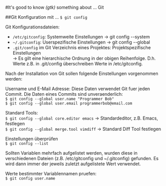 #It's good to know *(gtk)* something about ... Git

<!-- This document is written in pandoc's markdown version -->

##Git Konfiguration mit ... `$ git config`

Git Konfigurationsdateien:
- `/etc/gitconfig`: Systemweite Einstellungen -> git config --system
- `~/.gitconfig`: Userspezifische Einstellungen -> git config --global
- `.git/config` im Git Verzeichnis eines Projektes: Projektspezifische 
Einstellungen  
-> Es gilt eine hierarchische Ordnung in der obigen Reihenfolge. 
D.h. Werte z.B. in .git/config überschreiben Werte in /etc/gitconfig.

Nach der Installation von Git sollen folgende Einstellungen vorgenommen werden:

Username und E-Mail Adresse:
Diese Daten verwendet Git fuer jeden Commit. Die Daten eines Commits sind unveraenderlich:  
`$ git config --global user.name "Programmer Bob"`  
`$ git config --global user.email programmerbob@email.com`  

Standard Tools:  
`$ git config --global core.editor emacs` -> Standardeditor, z.B. Emacs, festlegen  
`$ git config --global merge.tool vimdiff` -> Standard Diff Tool festlegen  

Einstellungen überprüfen  
`$ git config --list`  

Sollten Variablen mehrfach aufgelistet werden, wurden diese in verschiedenen Dateien (z.B. /etc/gitconfig und ~/.gitconfig) gefunden. Es wird dann immer der jeweils zuletzt aufgelistete Wert verwendet.
 
Werte bestimmter Variablennamen pruefen:  
`$ git config user.name`  

